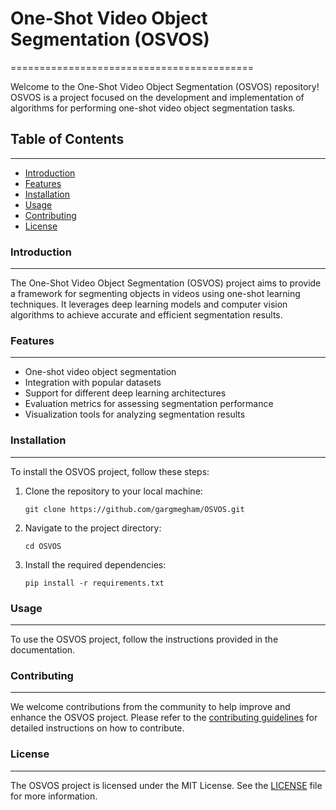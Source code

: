 
# One-Shot Video Object Segmentation (OSVOS)
==========================================

Welcome to the One-Shot Video Object Segmentation (OSVOS) repository! OSVOS is a project focused on the development and implementation of algorithms for performing one-shot video object segmentation tasks.

## Table of Contents
-----------------

*   [Introduction](#introduction)
*   [Features](#features)
*   [Installation](#installation)
*   [Usage](#usage)
*   [Contributing](#contributing)
*   [License](#license)

### Introduction
------------

The One-Shot Video Object Segmentation (OSVOS) project aims to provide a framework for segmenting objects in videos using one-shot learning techniques. It leverages deep learning models and computer vision algorithms to achieve accurate and efficient segmentation results.

### Features
--------

*   One-shot video object segmentation
*   Integration with popular datasets
*   Support for different deep learning architectures
*   Evaluation metrics for assessing segmentation performance
*   Visualization tools for analyzing segmentation results

### Installation
------------

To install the OSVOS project, follow these steps:

1.  Clone the repository to your local machine:

    `git clone https://github.com/gargmegham/OSVOS.git`
    
2.  Navigate to the project directory:
    
    `cd OSVOS`
    
3.  Install the required dependencies:
    
    `pip install -r requirements.txt`
    

### Usage
-----

To use the OSVOS project, follow the instructions provided in the documentation.

### Contributing
------------

We welcome contributions from the community to help improve and enhance the OSVOS project. Please refer to the [contributing guidelines](CONTRIBUTING.md) for detailed instructions on how to contribute.

### License
-------

The OSVOS project is licensed under the MIT License. See the [LICENSE](LICENSE) file for more information.

